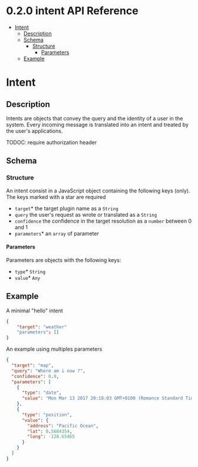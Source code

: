 <!-- version -->
# 0.2.0 intent API Reference
<!-- end version -->

<!-- toc -->
  - [Intent](#intent)
    - [Description](#description)
    - [Schema](#schema)
      - [Structure](#structure)
        - [Parameters](#parameters)
    - [Example](#example)
<!-- end toc -->

# Intent

## Description

Intents are objects that convey the query and the identity of a user in the system.
Every incoming message is translated into an intent and treated by the user's applications.

TODOC: require authorization header

## Schema

### Structure

An intent consist in a JavaScript object containing the following keys (only). 
The keys marked with a star are required
  - `target`* the target plugin name as a `String`
  - `query` the user's request as wrote or translated as a `String`
  - `confidence` the confidence in the target resolution as a `number` between 0 and 1
  - `parameters`* an `array` of parameter
<!--  - `authToken` a valid jwt user token as a `String`, if not provided the request must be send with an Authorization header containing the token-->

#### Parameters

Parameters are objects with the following keys:
  - `type`* `String`
  - `value`* `Any`

## Example

A minimal "hello" intent 

```json
{
    "target": "weather"
    "parameters": []
}
```

An example using multiples parameters

```json
{
  "target": "map",
  "query": "Where am i now ?",
  "confidence": 0.9,
  "parameters": [
    {
      "type": "date",
      "value": "Mon Mar 13 2017 20:18:03 GMT+0100 (Romance Standard Time)"
    },
    {
      "type": "position",
      "value": {
        "address": "Pacific Ocean",
        "lat": 0.5684354,
        "long": -128.65465
      }
    }
  ]
}
```

